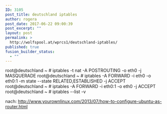 ```yaml
---
ID: 3105
post_title: deutschland iptables
author: rogera
post_date: 2017-06-22 09:00:39
post_excerpt: ""
layout: post
permalink: >
  http://wolfspool.at/wprcs1/deutschland-iptables/
published: true
fusion_builder_status:
  - ""
---
```

root@deutschland ~ # iptables -t nat -A POSTROUTING -o eth0 -j MASQUERADE
root@deutschland ~ # iptables -A FORWARD -i eth0 -o eth0:1 -m state --state RELATED,ESTABLISHED -j ACCEPT
root@deutschland ~ # iptables -A FORWARD -i eth0:1 -o eth0 -j ACCEPT
root@deutschland ~ # iptables --list -v

nach: http://www.yourownlinux.com/2013/07/how-to-configure-ubuntu-as-router.html